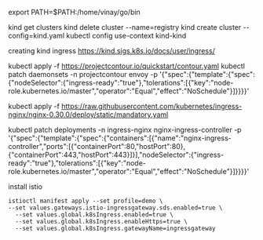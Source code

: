 

 export PATH=$PATH:/home/vinay/go/bin

 kind get clusters
 kind delete cluster --name=registry
 kind create cluster --config=kind.yaml
 kubectl config use-context kind-kind

creating kind ingress 
 https://kind.sigs.k8s.io/docs/user/ingress/

 kubectl apply -f https://projectcontour.io/quickstart/contour.yaml
 kubectl patch daemonsets -n projectcontour envoy -p '{"spec":{"template":{"spec":{"nodeSelector":{"ingress-ready":"true"},"tolerations":[{"key":"node-role.kubernetes.io/master","operator":"Equal","effect":"NoSchedule"}]}}}}'

 kubectl apply -f https://raw.githubusercontent.com/kubernetes/ingress-nginx/nginx-0.30.0/deploy/static/mandatory.yaml

kubectl patch deployments -n ingress-nginx nginx-ingress-controller -p '{"spec":{"template":{"spec":{"containers":[{"name":"nginx-ingress-controller","ports":[{"containerPort":80,"hostPort":80},{"containerPort":443,"hostPort":443}]}],"nodeSelector":{"ingress-ready":"true"},"tolerations":[{"key":"node-role.kubernetes.io/master","operator":"Equal","effect":"NoSchedule"}]}}}}'



install istio
```
istioctl manifest apply --set profile=demo \                                                                                                             
--set values.gateways.istio-ingressgateway.sds.enabled=true \
  --set values.global.k8sIngress.enabled=true \
  --set values.global.k8sIngress.enableHttps=true \
  --set values.global.k8sIngress.gatewayName=ingressgateway
  ```


